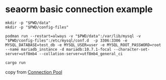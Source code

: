 # seaorm basic connection example

``` shell
mkdir -p "$PWD/data"
mkdir -p "$PWD/config-files"

podman run --restart=always -v "$PWD/data":/var/lib/mysql -v "$PWD/config-files":/etc/mysql/conf.d  -p 3306:3306 -e MYSQL_DATABASE=test_db -e MYSQL_USER=user -e MYSQL_ROOT_PASSWORD=root --name mariadb_instance -d mariadb:10.7.1-focal --character-set-server=utf8mb4 --collation-server=utf8mb4_general_ci

cargo run
```

copy from [Connection Pool](https://www.sea-ql.org/SeaORM/docs/install-and-config/connection)
